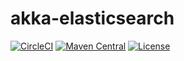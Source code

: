 # akka-elasticsearch

[![CircleCI](https://circleci.com/gh/j5ik2o/akka-elasticsearch/tree/master.svg?style=shield)](https://circleci.com/gh/j5ik2o/akka-elasticsearch/tree/master)
[![Maven Central](https://maven-badges.herokuapp.com/maven-central/com.github.j5ik2o/akka-elasticsearch_2.13/badge.svg)](https://maven-badges.herokuapp.com/maven-central/com.github.j5ik2o/akka-elasticsearch_2.13)
[![License](https://img.shields.io/badge/License-MIT-blue.svg)](https://opensource.org/licenses/MIT)
